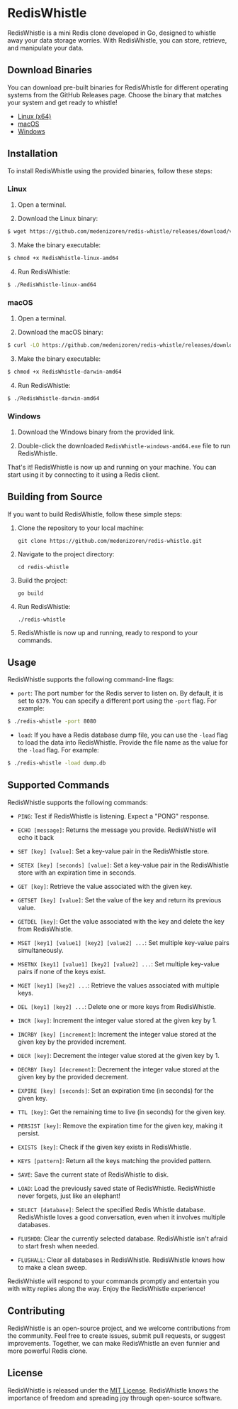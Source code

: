 # RedisWhistle

RedisWhistle is a mini Redis clone developed in Go, designed to whistle away your data storage worries. With RedisWhistle, you can store, retrieve, and manipulate your data.

## Download Binaries

You can download pre-built binaries for RedisWhistle for different operating systems from the GitHub Releases page. Choose the binary that matches your system and get ready to whistle!

- [Linux (x64)](https://github.com/medenizoren/redis-whistle/releases/download/v1.0.0/RedisWhistle-linux-amd64)
- [macOS](https://github.com/medenizoren/redis-whistle/releases/download/v1.0.0/RedisWhistle-darwin-amd64)
- [Windows](https://github.com/medenizoren/redis-whistle/releases/download/v1.0.0/RedisWhistle-windows-amd64.exe)

## Installation

To install RedisWhistle using the provided binaries, follow these steps:

### Linux

1. Open a terminal.

2. Download the Linux binary:

```bash
$ wget https://github.com/medenizoren/redis-whistle/releases/download/v1.0.0/RedisWhistle-linux-amd64
```

3. Make the binary executable:

```bash
$ chmod +x RedisWhistle-linux-amd64
```

4. Run RedisWhistle:

```bash
$ ./RedisWhistle-linux-amd64
```

### macOS

1. Open a terminal.

2. Download the macOS binary:

```bash
$ curl -LO https://github.com/medenizoren/redis-whistle/releases/download/v1.0.0/RedisWhistle-darwin-amd64
```

3. Make the binary executable:

```bash
$ chmod +x RedisWhistle-darwin-amd64
```

4. Run RedisWhistle:

```bash
$ ./RedisWhistle-darwin-amd64
```

### Windows

1. Download the Windows binary from the provided link.

2. Double-click the downloaded `RedisWhistle-windows-amd64.exe` file to run RedisWhistle.

That's it! RedisWhistle is now up and running on your machine. You can start using it by connecting to it using a Redis client.

## Building from Source

If you want to build RedisWhistle, follow these simple steps:

1. Clone the repository to your local machine:
   ```shell
   git clone https://github.com/medenizoren/redis-whistle.git
   ```

2. Navigate to the project directory:
   ```shell
   cd redis-whistle
   ```

3. Build the project:
   ```shell
   go build
   ```

4. Run RedisWhistle:
   ```shell
   ./redis-whistle
   ```

5. RedisWhistle is now up and running, ready to respond to your commands.

## Usage

RedisWhistle supports the following command-line flags:

- `port`: The port number for the Redis server to listen on. By default, it is set to `6379`. You can specify a different port using the `-port` flag. For example:

```bash
$ ./redis-whistle -port 8080
```

- `load`: If you have a Redis database dump file, you can use the `-load` flag to load the data into RedisWhistle. Provide the file name as the value for the `-load` flag. For example:

```bash
$ ./redis-whistle -load dump.db
```

## Supported Commands

RedisWhistle supports the following commands:

- `PING`: Test if RedisWhistle is listening. Expect a "PONG" response.

- `ECHO [message]`: Returns the message you provide. RedisWhistle will echo it back

- `SET [key] [value]`: Set a key-value pair in the RedisWhistle store.

- `SETEX [key] [seconds] [value]`: Set a key-value pair in the RedisWhistle store with an expiration time in seconds.

- `GET [key]`: Retrieve the value associated with the given key.

- `GETSET [key] [value]`: Set the value of the key and return its previous value.

- `GETDEL [key]`: Get the value associated with the key and delete the key from RedisWhistle.

- `MSET [key1] [value1] [key2] [value2] ...`: Set multiple key-value pairs simultaneously.

- `MSETNX [key1] [value1] [key2] [value2] ...`: Set multiple key-value pairs if none of the keys exist.

- `MGET [key1] [key2] ...`: Retrieve the values associated with multiple keys.

- `DEL [key1] [key2] ...`: Delete one or more keys from RedisWhistle.

- `INCR [key]`: Increment the integer value stored at the given key by 1.

- `INCRBY [key] [increment]`: Increment the integer value stored at the given key by the provided increment.

- `DECR [key]`: Decrement the integer value stored at the given key by 1.

- `DECRBY [key] [decrement]`: Decrement the integer value stored at the given key by the provided decrement.

- `EXPIRE [key] [seconds]`: Set an expiration time (in seconds) for the given key.

- `TTL [key]`: Get the remaining time to live (in seconds) for the given key.

- `PERSIST [key]`: Remove the expiration time for the given key, making it persist.

- `EXISTS [key]`: Check if the given key exists in RedisWhistle.

- `KEYS [pattern]`: Return all the keys matching the provided pattern.

- `SAVE`: Save the current state of RedisWhistle to disk. 

- `LOAD`: Load the previously saved state of RedisWhistle. RedisWhistle never forgets, just like an elephant!

- `SELECT [database]`: Select the specified Redis Whistle database. RedisWhistle loves a good conversation, even when it involves multiple databases.

- `FLUSHDB`: Clear the currently selected database. RedisWhistle isn't afraid to start fresh when needed.

- `FLUSHALL`: Clear all databases in RedisWhistle. RedisWhistle knows how to make a clean sweep.

RedisWhistle will respond to your commands promptly and entertain you with witty replies along the way. Enjoy the RedisWhistle experience!

## Contributing
RedisWhistle is an open-source project, and we welcome contributions from the community. Feel free to create issues, submit pull requests, or suggest improvements. Together, we can make RedisWhistle an even funnier and more powerful Redis clone.

## License
RedisWhistle is released under the [MIT License](LICENSE). RedisWhistle knows the importance of freedom and spreading joy through open-source software.
